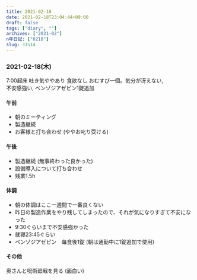 ```yaml
---
title: 2021-02-18
date: 2021-02-18T23:04:44+09:00
draft: false
tags: ["diary", ""]
archives: ["2021-02"]
n年日記: ["0218"]
slug: 31514
---
```

### 2021-02-18(木)
7:00起床 吐き気ややあり 食欲なし おむすび一個。気分が冴えない,   
不安感強い, ベンゾジアゼピン1錠追加
#### 午前
- 朝のミーティング
- 製造継続
- お客様と打ち合わせ (ややお叱り受ける)
#### 午後
- 製造継続 (無事終わった良かった)
- 設備導入について打ち合わせ
- 残業1.5h

#### 体調
- 朝の体調はここ一週間で一番良くない
- 昨日の製造作業をやり残してしまったので、それが気になりすぎて不安になった
- 9:30ぐらいまで不安感強かった
- 就寝23:45ぐらい
- ベンゾジアゼピン　毎食後1錠 (朝は通勤中に1錠追加で使用)

#### その他
奥さんと呪術廻戦を見る (面白い)